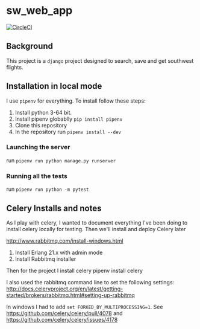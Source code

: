 # sw_web_app
[![CircleCI](https://circleci.com/gh/eskemojoe007/sw_web_app.svg?style=shield)](https://circleci.com/gh/eskemojoe007/sw_web_app)

## Background
This project is a `django` project designed to search, save and get southwest flights.

## Installation in local mode
I use `pipenv` for everything.  To install follow these steps:

1. Install python 3-64 bit.
2. Install pipenv globablly `pip install pipenv`
3. Clone this repository
4. In the repository run `pipenv install --dev`

### Launching the server
run `pipenv run python manage.py runserver`

### Running all the tests
run `pipenv run python -m pytest`

## Celery Installs and notes
As I play with celery, I wanted to document everything I've been doing
to install celery locally for testing.  Then we'll install and deploy Celery
later

http://www.rabbitmq.com/install-windows.html
1. Install Erlang 21.x with admin mode
2. Install Rabbitmq installer

Then for the project I install celery pipenv install celery

I also used the rabbitmq command line to set the following settings:
http://docs.celeryproject.org/en/latest/getting-started/brokers/rabbitmq.html#setting-up-rabbitmq

In windows I had to add `set FORKED_BY_MULTIPROCESSING=1`.  See https://github.com/celery/celery/pull/4078 and https://github.com/celery/celery/issues/4178
